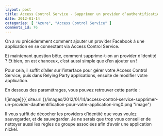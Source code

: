 ```yaml
---
layout: post
title: Access Control Service - Supprimer un provider d’authentification pour votre application
date: 2012-01-14
categories: [ "Azure", "Access Control Service" ]
comments_id: 76 
---
```


On a vu précédemment comment ajouter un provider Facebook à une application en se connectant via Access Control Service.

Et maintenant question bête, comment supprime-t-on un provider d’identité ? Et bien, on est chanceux, c’est aussi simple que d’en ajouter un !

Pour cela, il suffit d’aller sur l’interface pour gérer votre Access Control Service, puis dans Relying Party applications, ensuite de modifier votre application.

En dessous des paramétrages, vous pouvez retrouver cette partie :

![image]({{ site.url }}/images/2012/01/14/access-control-service-supprimer-un-provider-dauthentification-pour-votre-application-img0.png "image")

Il vous suffit de décocher les providers d’identité que vous voulez sauvegarder, et de sauvegarder. Je ne serais que trop vous conseiller de nettoyer aussi les règles de groupe associées afin d’avoir une application nickel.
